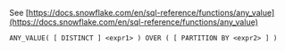 See [https://docs.snowflake.com/en/sql-reference/functions/any_value](https://docs.snowflake.com/en/sql-reference/functions/any_value)
```
ANY_VALUE( [ DISTINCT ] <expr1> ) OVER ( [ PARTITION BY <expr2> ] )
```
